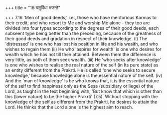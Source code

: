 +++
title = "16 चतुर्विधा भजन्ते"

+++
7.16 'Men of good deeds,' i.e., those who have meritorious Karmas to their credit, and who resort to Me and worship Me alone - they too are divided into four types according to the degrees of their good deeds,
each subseent type being better than the preceding, because of the greatness of their good deeds and gradation in respect of their knowledge. (i) The 'distressed' is one who has lost his position in life and his wealth, and who wishes to regain them (ii) He who 'aspires for wealth' is one who desires for wealth which he has not till then attained. Between them the difference is very little, as both of them seek wealth. (iii) He 'who seeks after knowledge' is one who wishes to realise the real nature of the self (in Its pure state) as an entity different from the Prakrti. He is called 'one who seeks to secure knowledge,' because knowledge alone is the essential nature of the self.
(iv) And the 'man of knowledge' is he who knows that, it is the essential nature of the self to find happiness only as the Sesa
(subsidiary or liege) of the Lord, as taught in the text beginning with,
'But know that which is other than this (lower nature) to be the higher Prakrti' (7.5). Without stopping with the knowledge of the self as different from the Prakrti, he desires to attain the Lord. He thinks that the Lord alone is the highest aim to reach.
